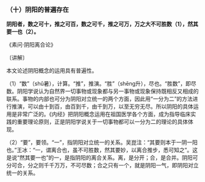 ### （十）阴阳的普遍存在

**阴阳者，数之可十，推之可百，数之可千，推之可万，万之大不可胜数（1），然其要一也（2）。**

《素问·阴阳离合论》

〔讲解〕

本文论述阴阳概念的运用具有普遍性。

（1）“数”（shǔ暑），计算。“推”，推演。“胜”（shēng升），尽也。“胜数”，即尽数。阴阳学说认为自然界一切事物或现象都与另一事物或现象保持既相反又相成的联系。事物的内部也可分为阴阳对立统一的两个方面，因此用“一分为二”的方法进行推演，可以由十到百，由百到千，由千到万，以至无穷无尽。所以阴阳的具体运用是非常广泛的。《内经》把阴阳概念运用在祖国医学各个方面，成为指导临床实践的重要理论原则，正是阴阳学说关于一切事物都可以一分为二的理论的具体体现。

（2）“要”，要领。“一”，指阴阳对立统一的关系。吴崑注：“其要则本于一阴一阳也。”王冰：“一，谓离合也，虽不可胜数，然其要妙，以离合推步，悉可知之”。这是说“然其要一也”的一，是指阴阳的离合关系。离，是分开；合，是合并。阴阳可分可合，分之则千千万万，不可尽数；合之只有一个，就是阴阳一气，即阴阳对立统一的关系。
